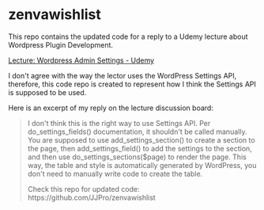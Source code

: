 # zenvawishlist
This repo contains the updated code for a reply to a Udemy lecture about Wordpress Plugin Development. 

<a href="https://www.udemy.com/wordpress-plugin-development/learn/v4/t/lecture/317354" target="_blank">Lecture: Wordpress Admin Settings - Udemy</a>

I don't agree with the way the lector uses the WordPress Settings API, therefore, this code repo is created to represent how I think  the Settings API is supposed to be used. 

Here is an excerpt of my reply on the lecture discussion board: 
<blockquote>
I don't think this is the right way to use Settings API. Per do_settings_fields() documentation, it shouldn't be called manually. You are supposed to use add_settings_section() to create a section to the page, then add_settings_field() to add the settings to the section, and then use do_settings_sections($page) to render the page. This way, the table and style is automatically generated by WordPress, you don't need to manually write code to create the table.​​

<p></p><p>
Check this repo for updated code: <br>
https://github.com/JJPro/zenvawishlist
</p>
</blockquote>
